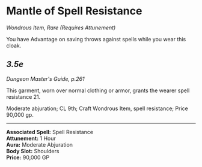# Mantle of Spell Resistance
*Wondrous Item, Rare (Requires Attunement)*

You have Advantage on saving throws against spells while you wear this cloak.





*3.5e*
---
*Dungeon Master's Guide, p.261*

This garment, worn over normal clothing or armor, grants the wearer spell resistance 21.

Moderate abjuration; CL 9th; Craft Wondrous Item, spell resistance; Price 90,000 gp. 


---
**Associated Spell:** Spell Resistance  
**Attunement:** 1 Hour  
**Aura:** Moderate Abjuration  
**Body Slot:** Shoulders  
**Price:** 90,000 GP  